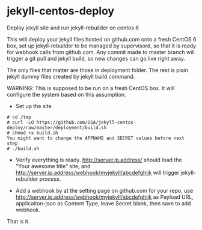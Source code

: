 # jekyll-centos-deploy
Deploy jekyll site and run jekyll-rebuilder on centos 6

This will deploy your jekyll files hosted on github.com onto a fresh CentOS 6 box, set up jekyll-rebuilder to be managed by supervisord, so that it is ready for webhook calls from github.com. Any commit made to master branch will trigger a git pull and jekyll build, so new changes can go live right away.

The only files that matter are those in deployment folder. The rest is plain jekyll dummy files created by jekyll build command.

WARNING: This is supposed to be run on a fresh CentOS box. It will configure the system based on this assumption.

- Set up the site
```
# cd /tmp
# curl -LO https://github.com/GSA/jekyll-centos-deploy/raw/master/deployment/build.sh
# chmod +x build.sh
You might want to change the APPNAME and SECRET values before next step
# ./build.sh
```
- Verify everything is ready.
http://server.ip.address/ should load the "Your awesome title" site, and http://server.ip.address/webhook/myjekyll/abcdefghijk will trigger jekyll-rebuilder process.

- Add a webhook by at the setting page on github.com for your repo, use http://server.ip.address/webhook/myjekyll/abcdefghijk as Payload URL, applicaiton-json as Content Type, leave Secret blank, then save to add webhook.

That is it.


